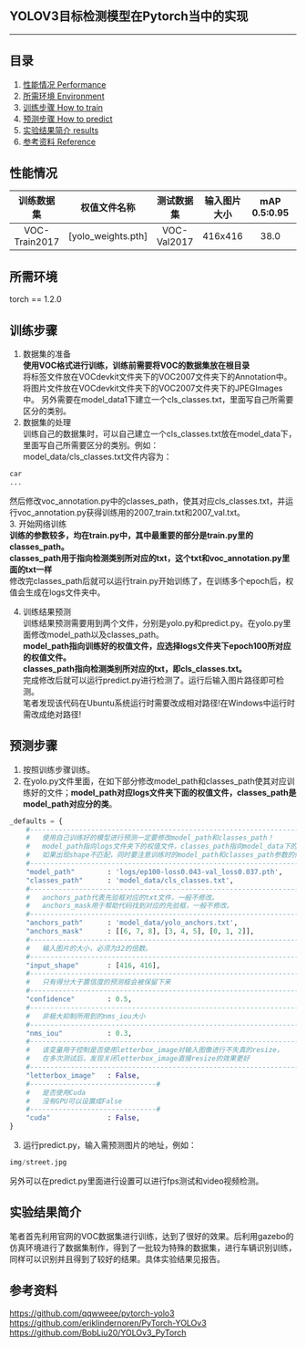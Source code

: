 ## YOLOV3目标检测模型在Pytorch当中的实现
---

## 目录

1. [性能情况 Performance](#性能情况)
2. [所需环境 Environment](#所需环境)
3. [训练步骤 How to train](#训练步骤)
4. [预测步骤 How to predict](#预测步骤)
5. [实验结果简介 results](#实验结果简介)
6. [参考资料 Reference](#参考资料)


## 性能情况
| 训练数据集 | 权值文件名称 | 测试数据集 | 输入图片大小 | mAP 0.5:0.95 | mAP 0.5 |
| :-----: | :-----: | :------: | :------: | :------: | :-----: |
| VOC-Train2017 | [yolo_weights.pth]| VOC-Val2017 | 416x416 | 38.0 | 67.2

## 所需环境
torch == 1.2.0  

## 训练步骤
1. 数据集的准备   
**使用VOC格式进行训练，训练前需要将VOC的数据集放在根目录**  
将标签文件放在VOCdevkit文件夹下的VOC2007文件夹下的Annotation中。   
将图片文件放在VOCdevkit文件夹下的VOC2007文件夹下的JPEGImages中。
另外需要在model_data1下建立一个cls_classes.txt，里面写自己所需要区分的类别。
2. 数据集的处理   
训练自己的数据集时，可以自己建立一个cls_classes.txt放在model_data下，里面写自己所需要区分的类别。例如：   
model_data/cls_classes.txt文件内容为：      
```python
car
...
```
然后修改voc_annotation.py中的classes_path，使其对应cls_classes.txt，并运行voc_annotation.py获得训练用的2007_train.txt和2007_val.txt。   
3. 开始网络训练   
**训练的参数较多，均在train.py中，其中最重要的部分是train.py里的classes_path。**  
**classes_path用于指向检测类别所对应的txt，这个txt和voc_annotation.py里面的txt一样**  
修改完classes_path后就可以运行train.py开始训练了，在训练多个epoch后，权值会生成在logs文件夹中。  

4. 训练结果预测  
训练结果预测需要用到两个文件，分别是yolo.py和predict.py。在yolo.py里面修改model_path以及classes_path。  
**model_path指向训练好的权值文件，应选择logs文件夹下epoch100所对应的权值文件。  
classes_path指向检测类别所对应的txt，即cls_classes.txt。**  
完成修改后就可以运行predict.py进行检测了。运行后输入图片路径即可检测。  
笔者发现该代码在Ubuntu系统运行时需要改成相对路径!在Windows中运行时需改成绝对路径!

## 预测步骤
1. 按照训练步骤训练。  
2. 在yolo.py文件里面，在如下部分修改model_path和classes_path使其对应训练好的文件；**model_path对应logs文件夹下面的权值文件，classes_path是model_path对应分的类**。  
```python
_defaults = {
    #--------------------------------------------------------------------------#
    #   使用自己训练好的模型进行预测一定要修改model_path和classes_path！
    #   model_path指向logs文件夹下的权值文件，classes_path指向model_data下的txt
    #   如果出现shape不匹配，同时要注意训练时的model_path和classes_path参数的修改
    #--------------------------------------------------------------------------#
    "model_path"        : 'logs/ep100-loss0.043-val_loss0.037.pth',
    "classes_path"      : 'model_data/cls_classes.txt',
    #---------------------------------------------------------------------#
    #   anchors_path代表先验框对应的txt文件，一般不修改。
    #   anchors_mask用于帮助代码找到对应的先验框，一般不修改。
    #---------------------------------------------------------------------#
    "anchors_path"      : 'model_data/yolo_anchors.txt',
    "anchors_mask"      : [[6, 7, 8], [3, 4, 5], [0, 1, 2]],
    #---------------------------------------------------------------------#
    #   输入图片的大小，必须为32的倍数。
    #---------------------------------------------------------------------#
    "input_shape"       : [416, 416],
    #---------------------------------------------------------------------#
    #   只有得分大于置信度的预测框会被保留下来
    #---------------------------------------------------------------------#
    "confidence"        : 0.5,
    #---------------------------------------------------------------------#
    #   非极大抑制所用到的nms_iou大小
    #---------------------------------------------------------------------#
    "nms_iou"           : 0.3,
    #---------------------------------------------------------------------#
    #   该变量用于控制是否使用letterbox_image对输入图像进行不失真的resize，
    #   在多次测试后，发现关闭letterbox_image直接resize的效果更好
    #---------------------------------------------------------------------#
    "letterbox_image"   : False,
    #-------------------------------#
    #   是否使用Cuda
    #   没有GPU可以设置成False
    #-------------------------------#
    "cuda"              : False,
}
```
3. 运行predict.py，输入需预测图片的地址，例如：  
```python
img/street.jpg
```
另外可以在predict.py里面进行设置可以进行fps测试和video视频检测。  

## 实验结果简介
笔者首先利用官网的VOC数据集进行训练，达到了很好的效果。后利用gazebo的仿真环境进行了数据集制作，得到了一批较为特殊的数据集，进行车辆识别训练，同样可以识别并且得到了较好的结果。具体实验结果见报告。

## 参考资料
https://github.com/qqwweee/pytorch-yolo3  
https://github.com/eriklindernoren/PyTorch-YOLOv3   
https://github.com/BobLiu20/YOLOv3_PyTorch
